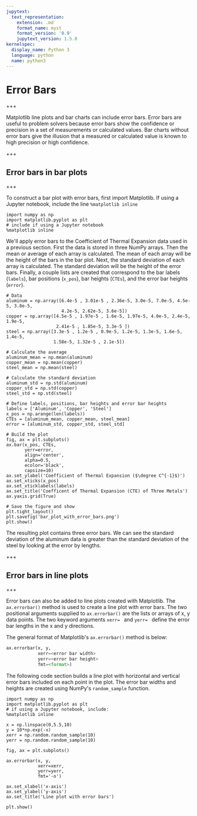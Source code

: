```yaml
---
jupytext:
  text_representation:
    extension: .md
    format_name: myst
    format_version: '0.9'
    jupytext_version: 1.5.0
kernelspec:
  display_name: Python 3
  language: python
  name: python3
---
```


# Error Bars

+++

Matplotlib line plots and bar charts can include error bars. Error bars are useful to problem solvers because error bars show the confidence or precision in a set of measurements or calculated values. Bar charts without error bars give the illusion that a measured or calculated value is known to high precision or high confidence.

+++

## Error bars in bar plots

+++

To construct a bar plot with error bars, first import Matplotlib. If using a Jupyter notebook, include the line ```%matplotlib inline```

```{code-cell} ipython3
import numpy as np
import matplotlib.pyplot as plt
# include if using a Jupyter notebook
%matplotlib inline
```

We'll apply error bars to the Coefficient of Thermal Expansion data used in a previous section. First the data is stored in three NumPy arrays. Then the mean or average of each array is calculated. The mean of each array will be the height of the bars in the bar plot. Next, the standard deviation of each array is calculated. The standard deviation will be the height of the error bars. Finally, a couple lists are created that correspond to the bar labels (```labels```), bar positions (```x_pos```), bar heights (```CTEs```), and the error bar heights (```error```).

```{code-cell} ipython3
# Data
aluminum = np.array([6.4e-5 , 3.01e-5 , 2.36e-5, 3.0e-5, 7.0e-5, 4.5e-5, 3.8e-5,
                     4.2e-5, 2.62e-5, 3.6e-5])
copper = np.array([4.5e-5 , 1.97e-5 , 1.6e-5, 1.97e-5, 4.0e-5, 2.4e-5, 1.9e-5, 
                   2.41e-5 , 1.85e-5, 3.3e-5 ])
steel = np.array([3.3e-5 , 1.2e-5 , 0.9e-5, 1.2e-5, 1.3e-5, 1.6e-5, 1.4e-5, 
                  1.58e-5, 1.32e-5 , 2.1e-5])

# Calculate the average
aluminum_mean = np.mean(aluminum)
copper_mean = np.mean(copper)
steel_mean = np.mean(steel)

# Calculate the standard deviation
aluminum_std = np.std(aluminum)
copper_std = np.std(copper)
steel_std = np.std(steel)

# Define labels, positions, bar heights and error bar heights
labels = ['Aluminum', 'Copper', 'Steel']
x_pos = np.arange(len(labels))
CTEs = [aluminum_mean, copper_mean, steel_mean]
error = [aluminum_std, copper_std, steel_std]
```

```{code-cell} ipython3
# Build the plot
fig, ax = plt.subplots()
ax.bar(x_pos, CTEs,
       yerr=error,
       align='center',
       alpha=0.5,
       ecolor='black',
       capsize=10)
ax.set_ylabel('Coefficient of Thermal Expansion ($\degree C^{-1}$)')
ax.set_xticks(x_pos)
ax.set_xticklabels(labels)
ax.set_title('Coefficent of Thermal Expansion (CTE) of Three Metals')
ax.yaxis.grid(True)

# Save the figure and show
plt.tight_layout()
plt.savefig('bar_plot_with_error_bars.png')
plt.show()
```

The resulting plot contains three error bars. We can see the standard deviation of the aluminum data is greater than the standard deviation of the steel by looking at the error by lengths.

+++

## Error bars in line plots

+++

Error bars can also be added to line plots created with Matplotlib. The ```ax.errorbar()``` method is used to create a line plot with error bars. The two positional arguments supplied to ```ax.errorbar()``` are the lists or arrays of x, y data points. The two keyword arguments ```xerr= ``` and ```yerr= ``` define the error bar lengths in the x and y directions. 

The general format of Matplotlib's ```ax.errorbar()``` method is below:

```python
ax.errorbar(x, y,
            xerr=<error bar width>
            yerr=<error bar height>
            fmt=<format>)
```

The following code section builds a line plot with horizontal and vertical error bars included on each point in the plot. The error bar widths and heights are created using NumPy's ```random_sample``` function. 

```{code-cell} ipython3
import numpy as np
import matplotlib.pyplot as plt
# if using a Jupyter notebook, include:
%matplotlib inline

x = np.linspace(0,5.5,10)
y = 10*np.exp(-x)
xerr = np.random.random_sample(10)
yerr = np.random.random_sample(10)

fig, ax = plt.subplots()

ax.errorbar(x, y,
            xerr=xerr,
            yerr=yerr,
            fmt='-o')

ax.set_xlabel('x-axis')
ax.set_ylabel('y-axis')
ax.set_title('Line plot with error bars')

plt.show()
```

```{code-cell} ipython3

```

